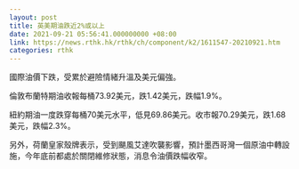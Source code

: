```yaml
---
layout: post
title: 英美期油跌近2%或以上
date: 2021-09-21 05:56:41.000000000 +08:00
link: https://news.rthk.hk/rthk/ch/component/k2/1611547-20210921.htm
categories: rthk
---
```


國際油價下跌，受累於避險情緒升溫及美元偏強。

倫敦布蘭特期油收報每桶73.92美元，跌1.42美元，跌幅1.9%。

紐約期油一度跌穿每桶70美元水平，低見69.86美元。收市報70.29美元，跌1.68美元，跌幅2.3%。

另外，荷蘭皇家殼牌表示，受到颶風艾達吹襲影響，預計墨西哥灣一個原油中轉設施，今年底前都處於關閉維修狀態，消息令油價跌幅收窄。

